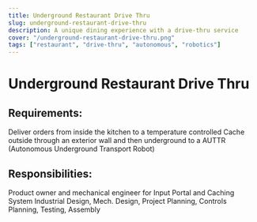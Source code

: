 ```yaml
---
title: Underground Restaurant Drive Thru
slug: underground-restaurant-drive-thru
description: A unique dining experience with a drive-thru service
cover: "/underground-restaurant-drive-thru.png"
tags: ["restaurant", "drive-thru", "autonomous", "robotics"]
---
```


# Underground Restaurant Drive Thru

## Requirements:

Deliver orders from inside the kitchen to a temperature controlled Cache outside through an exterior wall and then underground to a AUTTR (Autonomous Underground Transport Robot)

## Responsibilities:

Product owner and mechanical engineer for Input Portal and Caching System
Industrial Design, Mech. Design, Project Planning, Controls Planning,
Testing, Assembly
